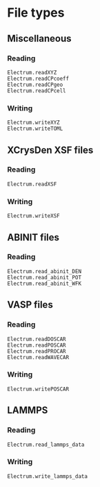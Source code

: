 # File types

## Miscellaneous

### Reading
```@docs
Electrum.readXYZ
Electrum.readCPcoeff
Electrum.readCPgeo
Electrum.readCPcell
```

### Writing
```@docs
Electrum.writeXYZ
Electrum.writeTOML
```

## XCrysDen XSF files

### Reading
```@docs
Electrum.readXSF
```

### Writing
```@docs
Electrum.writeXSF
```

## ABINIT files

### Reading

```@docs
Electrum.read_abinit_DEN
Electrum.read_abinit_POT
Electrum.read_abinit_WFK
```

## VASP files

### Reading

```@docs
Electrum.readDOSCAR
Electrum.readPOSCAR
Electrum.readPROCAR
Electrum.readWAVECAR
```

### Writing

```@docs
Electrum.writePOSCAR
```

## LAMMPS

### Reading

```@docs
Electrum.read_lammps_data
```

### Writing

```@docs
Electrum.write_lammps_data
```
